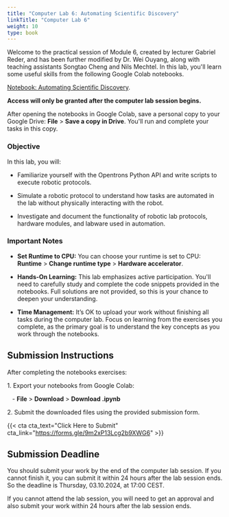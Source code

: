 ```yaml
---
title: "Computer Lab 6: Automating Scientific Discovery"
linkTitle: "Computer Lab 6"
weight: 10
type: book
---
```


Welcome to the practical session of Module 6, created by lecturer Gabriel Reder, and has been further modified by Dr. Wei Ouyang, along with teaching assistants Songtao Cheng and Nils Mechtel. In this lab, you'll learn some useful skills from the following Google Colab notebooks.

[Notebook: Automating Scientific Discovery](https://colab.research.google.com/drive/1V2gesu_Z9LixWm_hw27XsjEAYn5Wvj7I?usp=sharing). 

**Access will only be granted after the computer lab session begins.**

After opening the notebooks in Google Colab, save a personal copy to your Google Drive: **File** > **Save a copy in Drive**. You'll run and complete your tasks in this copy.

### Objective

In this lab, you will:

- Familiarize yourself with the Opentrons Python API and write scripts to execute robotic protocols.

- Simulate a robotic protocol to understand how tasks are automated in the lab without physically interacting with the robot.

- Investigate and document the functionality of robotic lab protocols, hardware modules, and labware used in automation.


### Important Notes

- **Set Runtime to CPU:** You can choose your runtime is set to CPU: **Runtime** > **Change runtime type** > **Hardware accelerator**.

- **Hands-On Learning:** This lab emphasizes active participation. You'll need to carefully study and complete the code snippets provided in the notebooks. Full solutions are not provided, so this is your chance to deepen your understanding.

- **Time Management:** It’s OK to upload your work without finishing all tasks during the computer lab. Focus on learning from the exercises you complete, as the primary goal is to understand the key concepts as you work through the notebooks.

## Submission Instructions

After completing the notebooks exercises:

1\. Export your notebooks from Google Colab:

   - **File** > **Download** > **Download .ipynb**

2\. Submit the downloaded files using the provided submission form.

{{< cta cta_text="Click Here to Submit" cta_link="https://forms.gle/9m2xP13Lcg2b9XWG6" >}}

## Submission Deadline

You should submit your work by the end of the computer lab session. If you cannot finish it, you can submit it within 24 hours after the lab session ends. So the deadline is Thursday, 03.10.2024, at 17:00 CEST.

If you cannot attend the lab session, you will need to get an approval and also submit your work within 24 hours after the lab session ends.
